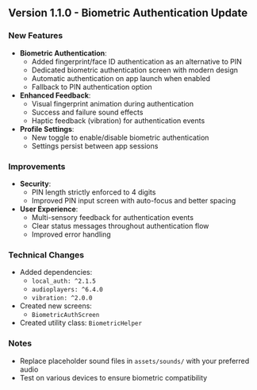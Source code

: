 ## Version 1.1.0 - Biometric Authentication Update

### New Features
- **Biometric Authentication**:
  - Added fingerprint/face ID authentication as an alternative to PIN
  - Dedicated biometric authentication screen with modern design
  - Automatic authentication on app launch when enabled
  - Fallback to PIN authentication option
- **Enhanced Feedback**:
  - Visual fingerprint animation during authentication
  - Success and failure sound effects
  - Haptic feedback (vibration) for authentication events
- **Profile Settings**:
  - New toggle to enable/disable biometric authentication
  - Settings persist between app sessions

### Improvements
- **Security**:
  - PIN length strictly enforced to 4 digits
  - Improved PIN input screen with auto-focus and better spacing
- **User Experience**:
  - Multi-sensory feedback for authentication events
  - Clear status messages throughout authentication flow
  - Improved error handling

### Technical Changes
- Added dependencies: 
  - `local_auth: ^2.1.5`
  - `audioplayers: ^6.4.0`
  - `vibration: ^2.0.0`
- Created new screens:
  - `BiometricAuthScreen`
- Created utility class: `BiometricHelper`

### Notes
- Replace placeholder sound files in `assets/sounds/` with your preferred audio
- Test on various devices to ensure biometric compatibility
